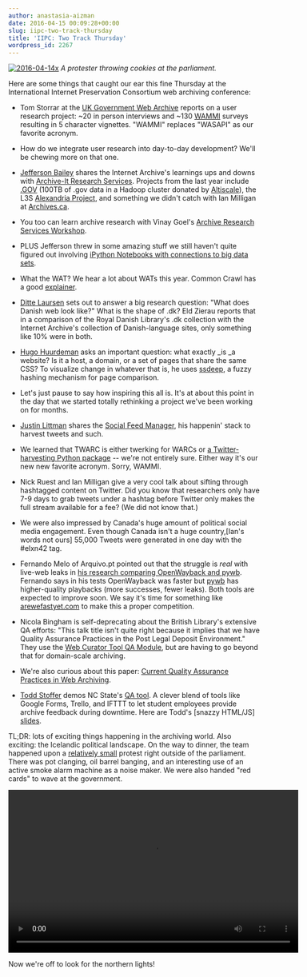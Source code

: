 ```yaml
---
author: anastasia-aizman
date: 2016-04-15 00:09:28+00:00
slug: iipc-two-track-thursday
title: 'IIPC: Two Track Thursday'
wordpress_id: 2267
---
```


[![2016-04-14x](https://lil-blog-media.s3.amazonaws.com/2016/04/2016-04-14x.jpg)](https://lil-blog-media.s3.amazonaws.com/2016/04/2016-04-14x.jpg)
_A protester throwing cookies at the parliament._

Here are some things that caught our ear this fine Thursday at the International Internet Preservation Consortium web archiving conference:

  * Tom Storrar at the [UK Government Web Archive](http://nationalarchives.gov.uk/webarchive/) reports on a user research project: ~20 in person interviews and ~130 [WAMMI](http://www.wammi.com/questionnaire.html) surveys resulting in 5 character vignettes. "WAMMI" replaces "WASAPI" as our favorite acronym.

  * How do we integrate user research into day-to-day development? We'll be chewing more on that one.

  * [Jefferson Bailey](http://www.jeffersonbailey.com/) shares the Internet Archive's learnings ups and downs with [Archive-It Research Services](https://webarchive.jira.com/wiki/display/ARS/Archive-It+Research+Services). Projects from the last year include [.GOV](http://www.comparativeagendas.info/wordpress/wp-content/uploads/2015/06/Gade-and-Wilkerson.pdf) (100TB of .gov data in a Hadoop cluster donated by [Altiscale](https://www.altiscale.com/)), the L3S [Alexandria Project](http://alexandria-project.eu/), and something we didn't catch with Ian Milligan at [Archives.ca](http://www.bac-lac.gc.ca/eng/Pages/home.aspx).

  * You too can learn archive research with Vinay Goel's [Archive Research Services Workshop](https://github.com/vinaygoel/ars-workshop).

  * PLUS Jefferson threw in some amazing stuff we still haven't quite figured out involving [iPython Notebooks with connections to big data sets](https://github.com/vinaygoel/ars-workshop/blob/master/notebooks/WAT-Analysis.ipynb).

  * What the WAT? We hear a lot about WATs this year. Common Crawl has a good [explainer](http://commoncrawl.org/2014/04/navigating-the-warc-file-format/).

  * [Ditte Laursen](http://pure.au.dk/portal/en/persons/ditte-laursen(3ae302d0-3c64-4e72-9227-a7612dd746a8).html) sets out to answer a big research question: "What does Danish web look like?" What is the shape of .dk? Eld Zierau reports that in a comparison of the Royal Danish Library's .dk collection with the Internet Archive's collection of Danish-language sites, only something like 10% were in both.

  * [Hugo Huurdeman](http://www.timelessfuture.com/about/) asks an important question: what exactly _is _a website? Is it a host, a domain, or a set of pages that share the same CSS? To visualize change in whatever that is, he uses [ssdeep](https://pypi.python.org/pypi/ssdeep), a fuzzy hashing mechanism for page comparison.

  * Let's just pause to say how inspiring this all is. It's at about this point in the day that we started totally rethinking a project we've been working on for months.

  * [Justin Littman](https://twitter.com/justin_littman?ref_src=twsrc%5Egoogle%7Ctwcamp%5Eserp%7Ctwgr%5Eauthor) shares the [Social Feed Manager](http://library.gwu.edu/scholarly-technology-group/social-feed-manager), his happenin' stack to harvest tweets and such.

  * We learned that TWARC is either twerking for WARCs or [a Twitter-harvesting Python package](http://library.gwu.edu/scholarly-technology-group/social-feed-manager) -- we're not entirely sure. Either way it's our new new favorite acronym. Sorry, WAMMI.

  * Nick Ruest and Ian Milligan give a very cool talk about sifting through hashtagged content on Twitter. Did you know that researchers only have 7-9 days to grab tweets under a hashtag before Twitter only makes the full stream available for a fee? (We did not know that.)

  * We were also impressed by Canada's huge amount of political social media engagement. Even though Canada isn't a huge country,[Ian's words not ours] 55,000 Tweets were generated in one day with the #elxn42 tag.

  * Fernando Melo of Arquivo.pt pointed out that the struggle is _real_ with live-web leaks in [his research comparing OpenWayback and pywb](https://github.com/Fernando-Melo/WaybackComparison). Fernando says in his tests OpenWayback was faster but [pywb](https://github.com/ikreymer/pywb) has higher-quality playbacks (more successes, fewer leaks). Both tools are expected to improve soon. We say it's time for something like [arewefastyet.com](https://arewefastyet.com/) to make this a proper competition.

  * Nicola Bingham is self-deprecating about the British Library's extensive QA efforts: "This talk title isn't quite right because it implies that we have Quality Assurance Practices in the Post Legal Deposit Environment." They use the [Web Curator Tool QA Module](http://webcurator.sourceforge.net/), but are having to go beyond that for domain-scale archiving.

  * We're also curious about this paper: [Current Quality Assurance Practices in Web Archiving](http://digital.library.unt.edu/ark:/67531/metadc333026/m2/1/high_res_d/QA_in_WebArchiving.pdf).

  * [Todd Stoffer](https://twitter.com/toddstoffer) demos NC State's [QA tool](http://go.ncsu.edu/qa-demo). A clever blend of tools like Google Forms, Trello, and IFTTT to let student employees provide archive feedback during downtime. Here are Todd's [snazzy HTML/JS] [slides](http://toddstoffer.github.io/presentation/IIPC-2016/#/).

TL;DR: lots of exciting things happening in the archiving world. Also exciting: the Icelandic political landscape. On the way to dinner, the team happened upon a [relatively small](http://icelandreview.com/news/2016/04/05/panama-papers-protest-pictures) protest right outside of the parliament. There was pot clanging, oil barrel banging, and an interesting use of an active smoke alarm machine as a noise maker. We were also handed "red cards" to wave at the government.

<video width="580" height="326" preload="metadata" controls="controls">  <source type="video/mp4" src="https://lil-blog-media.s3.amazonaws.com/2016/04/Slack-for-iOS-Upload-1.mp4">
  <a href="https://lil-blog-media.s3.amazonaws.com/2016/04/Slack-for-iOS-Upload-1.mp4">https://lil-blog-media.s3.amazonaws.com/2016/04/Slack-for-iOS-Upload-1.mp4</a>
</video>

Now we're off to look for the northern lights!
